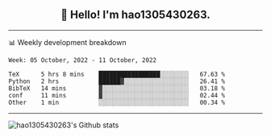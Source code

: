 <h2 align="center">👋 Hello! I'm hao1305430263.</h2>


---- 
📊 Weekly development breakdown

<!--START_SECTION:waka-->
```text
Week: 05 October, 2022 - 11 October, 2022

TeX      5 hrs 8 mins    █████████████████░░░░░░░░   67.63 % 
Python   2 hrs           ██████▓░░░░░░░░░░░░░░░░░░   26.41 % 
BibTeX   14 mins         ▓░░░░░░░░░░░░░░░░░░░░░░░░   03.18 % 
conf     11 mins         ▓░░░░░░░░░░░░░░░░░░░░░░░░   02.44 % 
Other    1 min           ░░░░░░░░░░░░░░░░░░░░░░░░░   00.34 % 
```
<!--END_SECTION:waka-->
----
![hao1305430263's Github stats](https://github-readme-stats.vercel.app/api?username=hao1305430263&show_icons=true)


<!--
**hao1305430263/hao1305430263** is a ✨ _special_ ✨ repository because its `README.md` (this file) appears on your GitHub profile.

Here are some ideas to get you started:

- 🔭 I’m currently working on ...
- 🌱 I’m currently learning ...
- 👯 I’m looking to collaborate on ...
- 🤔 I’m looking for help with ...
- 💬 Ask me about ...
- 📫 How to reach me: ...
- 😄 Pronouns: ...
- ⚡ Fun fact: ...
-->
